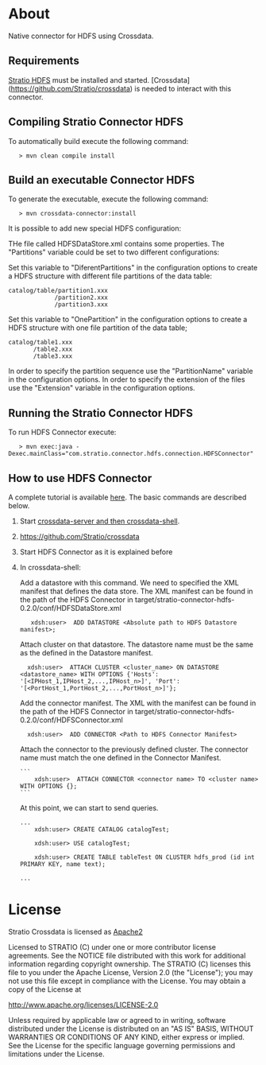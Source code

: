 # About #

Native connector for HDFS using Crossdata.

## Requirements ##

[Stratio HDFS](https://github.com/Stratio/stratio-connector-hdfs) must be installed and started.
[Crossdata] (https://github.com/Stratio/crossdata) is needed to interact with this connector.

## Compiling Stratio Connector HDFS ##

To automatically build execute the following command:

```
   > mvn clean compile install
```

## Build an executable Connector HDFS ##

To generate the executable, execute the following command:

```
   > mvn crossdata-connector:install
```   
It is possible to add new special HDFS configuration:

THe file called HDFSDataStore.xml contains some properties. The "Partitions" variable could be set to two different configurations: 

Set this variable to "DiferentPartitions" in the configuration options to create a HDFS structure with different file
partitions of the data table:

    catalog/table/partition1.xxx
                 /partition2.xxx
                 /partition3.xxx
                 
Set this variable to "OnePartition" in the configuration options to create a HDFS structure with one file partition of the data table;

    catalog/table1.xxx
           /table2.xxx
           /table3.xxx
                 

In order to specify the partition sequence use the "PartitionName" variable in the configuration options.
In order to specify the extension of the files use the "Extension" variable in the configuration options.

   
## Running the Stratio Connector HDFS ##

To run HDFS Connector execute:

```
   > mvn exec:java -Dexec.mainClass="com.stratio.connector.hdfs.connection.HDFSConnector"
```

## How to use HDFS Connector ##

A complete tutorial is available [here](_doc/FirstSteps.md). The basic commands are described below.

 1. Start [crossdata-server and then crossdata-shell](https://github.com/Stratio/crossdata).
 2. https://github.com/Stratio/crossdata
 3. Start HDFS Connector as it is explained before
 4. In crossdata-shell:

    Add a datastore with this command.  We need to specified the XML manifest that defines the data store. The XML manifest can be found in the path of the HDFS Connector in target/stratio-connector-hdfs-0.2.0/conf/HDFSDataStore.xml

      ```
         xdsh:user>  ADD DATASTORE <Absolute path to HDFS Datastore manifest>;
      ```

    Attach cluster on that datastore. The datastore name must be the same as the defined in the Datastore manifest.

      ```
        xdsh:user>  ATTACH CLUSTER <cluster_name> ON DATASTORE <datastore_name> WITH OPTIONS {'Hosts': '[<IPHost_1,IPHost_2,...,IPHost_n>]', 'Port': '[<PortHost_1,PortHost_2,...,PortHost_n>]'};
      ```

    Add the connector manifest. The XML with the manifest can be found in the path of the HDFS Connector in target/stratio-connector-hdfs-0.2.0/conf/HDFSConnector.xml

       ```
         xdsh:user>  ADD CONNECTOR <Path to HDFS Connector Manifest>
       ```

    Attach the connector to the previously defined cluster. The connector name must match the one defined in the
    Connector Manifest.

        ```
            xdsh:user>  ATTACH CONNECTOR <connector name> TO <cluster name> WITH OPTIONS {};
        ```

    At this point, we can start to send queries.

        ...
            xdsh:user> CREATE CATALOG catalogTest;

            xdsh:user> USE catalogTest;

            xdsh:user> CREATE TABLE tableTest ON CLUSTER hdfs_prod (id int PRIMARY KEY, name text);

        ...


# License #

Stratio Crossdata is licensed as [Apache2](http://www.apache.org/licenses/LICENSE-2.0.txt)

Licensed to STRATIO (C) under one or more contributor license agreements.
See the NOTICE file distributed with this work for additional information
regarding copyright ownership.  The STRATIO (C) licenses this file
to you under the Apache License, Version 2.0 (the
"License"); you may not use this file except in compliance
with the License.  You may obtain a copy of the License at

  http://www.apache.org/licenses/LICENSE-2.0

Unless required by applicable law or agreed to in writing,
software distributed under the License is distributed on an
"AS IS" BASIS, WITHOUT WARRANTIES OR CONDITIONS OF ANY
KIND, either express or implied.  See the License for the
specific language governing permissions and limitations
under the License.
